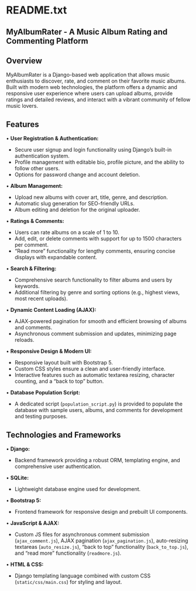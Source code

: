 README.txt
==========

MyAlbumRater - A Music Album Rating and Commenting Platform
------------------------------------------------------------

Overview
--------
MyAlbumRater is a Django-based web application that allows music enthusiasts to discover, rate, and comment on their favorite music albums. Built with modern web technologies, the platform offers a dynamic and responsive user experience where users can upload albums, provide ratings and detailed reviews, and interact with a vibrant community of fellow music lovers.

Features
--------
• **User Registration & Authentication:**  
  - Secure user signup and login functionality using Django’s built-in authentication system.
  - Profile management with editable bio, profile picture, and the ability to follow other users.
  - Options for password change and account deletion.

• **Album Management:**  
  - Upload new albums with cover art, title, genre, and description.
  - Automatic slug generation for SEO-friendly URLs.
  - Album editing and deletion for the original uploader.

• **Ratings & Comments:**  
  - Users can rate albums on a scale of 1 to 10.
  - Add, edit, or delete comments with support for up to 1500 characters per comment.
  - “Read more” functionality for lengthy comments, ensuring concise displays with expandable content.

• **Search & Filtering:**  
  - Comprehensive search functionality to filter albums and users by keywords.
  - Additional filtering by genre and sorting options (e.g., highest views, most recent uploads).

• **Dynamic Content Loading (AJAX):**  
  - AJAX-powered pagination for smooth and efficient browsing of albums and comments.
  - Asynchronous comment submission and updates, minimizing page reloads.

• **Responsive Design & Modern UI:**  
  - Responsive layout built with Bootstrap 5.
  - Custom CSS styles ensure a clean and user-friendly interface.
  - Interactive features such as automatic textarea resizing, character counting, and a “back to top” button.

• **Database Population Script:**  
  - A dedicated script (`population_script.py`) is provided to populate the database with sample users, albums, and comments for development and testing purposes.

Technologies and Frameworks
---------------------------
• **Django:**  
  - Backend framework providing a robust ORM, templating engine, and comprehensive user authentication.
  
• **SQLite:**  
  - Lightweight database engine used for development.
  
• **Bootstrap 5:**  
  - Frontend framework for responsive design and prebuilt UI components.
  
• **JavaScript & AJAX:**  
  - Custom JS files for asynchronous comment submission (`ajax_comment.js`), AJAX pagination (`ajax_pagination.js`), auto-resizing textareas (`auto_resize.js`), “back to top” functionality (`back_to_top.js`), and “read more” functionality (`readmore.js`).
  
• **HTML & CSS:**  
  - Django templating language combined with custom CSS (`static/css/main.css`) for styling and layout.
